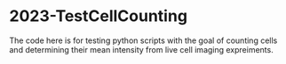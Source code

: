 # 2023-TestCellCounting
The code here is for testing python scripts with the goal of counting cells and determining their mean intensity from live cell imaging expreiments. 
